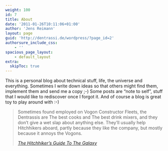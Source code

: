 ```yaml
---
weight: 100
id: 7
title: About
date: '2011-01-26T10:11:06+01:00'
author: 'Jens Reimann'
layout: page
guid: 'http://dentrassi.de/wordpress/?page_id=2'
authorsure_include_css:
    - ''
spacious_page_layout:
    - default_layout
extra:
  skipToc: true
---
```


This is a personal blog about technical stuff, life, the universe and everything. Sometimes I write down ideas so that others might find them, implement them and send me a copy ;-) Some posts are “note to self”, stuff that I would like to rediscover once I forgot it. And of course a blog is great toy to play around with :-)


<blockquote>
Sometimes found employed on Vogon Constructor Fleets, the Dentrassis are The best cooks and The best drink mixers, and they don’t give a wet slap about anything else. They’ll usually help Hitchhikers aboard, partly because they like the company, but mostly because it annoys the Vogons.

<cite> [The Hitchhiker’s Guide To The Galaxy](http://hhgproject.org/ "http://hhgproject.org/") </cite>

</blockquote>

<script type="application/ld+json">
{
  "@context" : "http://schema.org",
  "@type" : "Person",
  "name" : "Jens Reimann",
  "url" : "https://dentrassi.de",
  "email" : "ctron@dentrassi.de",
  "jobTitle" : "Principal Software Engineer",
  "sameAs" : [
    "https://twitter.com/ctron",
    "https://www.facebook.com/jens.reimann",
    "https://de.linkedin.com/in/ctron",
    "https://plus.google.com/+JensReimann",
    "https://mastodon.dentrassi.de/@ctron"
]
}
</script>
